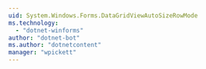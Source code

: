 ```yaml
---
uid: System.Windows.Forms.DataGridViewAutoSizeRowMode
ms.technology: 
  - "dotnet-winforms"
author: "dotnet-bot"
ms.author: "dotnetcontent"
manager: "wpickett"
---
```

